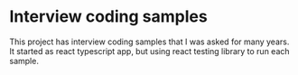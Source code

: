 # Interview coding samples 
This project has interview coding samples that I was asked for many years.
It started as react typescript app, but using react testing library to run each sample.
